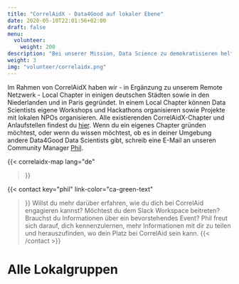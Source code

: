 ```yaml
---
title: "CorrelAidX - Data4Good auf lokaler Ebene"
date: 2020-05-10T22:01:56+02:00
draft: false
menu:
  volunteer:
    weight: 200
description: "Bei unserer Mission, Data Science zu demokratisieren helfen unsere Lokalgruppen dabei, Data4Good in die Breite zu bringen. Bei unseren CorrelAid X Chaptern kannst du dich mit anderen datenbegeisterten Menschen vernetzen und echten Impact auf lokaler Ebene erzielen."
weight: 3
img: "volunteer/correlaidx.png"
---
```


Im Rahmen von CorrelAidX haben wir - in Ergänzung zu unserem Remote Netzwerk - Local Chapter in einigen deutschen Städten sowie in den Niederlanden und in Paris gegründet. In einem Local Chapter können Data Scientists eigene Workshops und Hackathons organisieren sowie Projekte mit lokalen NPOs organisieren. Alle existierenden CorrelAidX-Chapter und Anlaufstellen findest du [hier](/de/correlaid-x).
Wenn du ein eigenes Chapter gründen möchtest, oder wenn du wissen möchtest, ob es in deiner Umgebung andere Data4Good Data Scientists gibt, schreib eine E-Mail an unseren Community Manager [Phil](mailto:phil.b@correlaid.org). 



{{< correlaidx-map 
    lang="de"
>}}

{{< contact
    key="phil"
    link-color="ca-green-text"
>}}
Willst du mehr darüber erfahren, wie du dich bei CorrelAid engagieren kannst? Möchtest du dem Slack Workspace beitreten? Brauchst du Informationen über ein bevorstehendes Event? Phil freut sich darauf, dich kennenzulernen, mehr Informationen mit dir zu teilen und herauszufinden, wo dein Platz bei CorrelAid sein kann.
{{< /contact >}}

# Alle Lokalgruppen